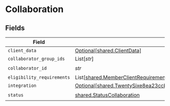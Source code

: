 # Collaboration


## Fields

| Field                                                                                                                                                                                      | Type                                                                                                                                                                                       | Required                                                                                                                                                                                   | Description                                                                                                                                                                                |
| ------------------------------------------------------------------------------------------------------------------------------------------------------------------------------------------ | ------------------------------------------------------------------------------------------------------------------------------------------------------------------------------------------ | ------------------------------------------------------------------------------------------------------------------------------------------------------------------------------------------ | ------------------------------------------------------------------------------------------------------------------------------------------------------------------------------------------ |
| `client_data`                                                                                                                                                                              | [Optional[shared.ClientData]](../../models/shared/clientdata.md)                                                                                                                           | :heavy_minus_sign:                                                                                                                                                                         | N/A                                                                                                                                                                                        |
| `collaborator_group_ids`                                                                                                                                                                   | List[*str*]                                                                                                                                                                                | :heavy_minus_sign:                                                                                                                                                                         | N/A                                                                                                                                                                                        |
| `collaborator_id`                                                                                                                                                                          | *str*                                                                                                                                                                                      | :heavy_check_mark:                                                                                                                                                                         | N/A                                                                                                                                                                                        |
| `eligibility_requirements`                                                                                                                                                                 | List[[shared.MemberClientRequirementResponse](../../models/shared/memberclientrequirementresponse.md)]                                                                                     | :heavy_minus_sign:                                                                                                                                                                         | N/A                                                                                                                                                                                        |
| `integration`                                                                                                                                                                              | [Optional[shared.TwentySixe8ea23ccb1e007e7d6560175c7e75c768dac34727b7fe1d834ca24b8221ef4]](../../models/shared/twentysixe8ea23ccb1e007e7d6560175c7e75c768dac34727b7fe1d834ca24b8221ef4.md) | :heavy_minus_sign:                                                                                                                                                                         | N/A                                                                                                                                                                                        |
| `status`                                                                                                                                                                                   | [shared.StatusCollaboration](../../models/shared/statuscollaboration.md)                                                                                                                   | :heavy_check_mark:                                                                                                                                                                         | N/A                                                                                                                                                                                        |